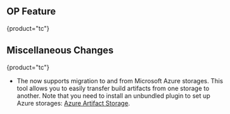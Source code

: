[//]: # (title: What's New in TeamCity On-Premises 2024.11)

<chunk include-id="2024-11-tc">

## OP Feature
{product="tc"}


## Miscellaneous Changes
{product="tc"}

* The [](artifacts-migration-tool.md) now supports migration to and from Microsoft Azure storages. This tool allows you to easily transfer build artifacts from one storage to another. Note that you need to install an unbundled plugin to set up Azure storages: [Azure Artifact Storage](https://plugins.jetbrains.com/plugin/9617-azure-artifact-storage).

</chunk>

